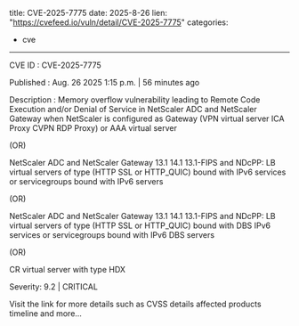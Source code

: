  
title: CVE-2025-7775
date: 2025-8-26
lien: "https://cvefeed.io/vuln/detail/CVE-2025-7775"
categories:
  - cve
---

CVE ID : CVE-2025-7775

Published :  Aug. 26
2025
1:15 p.m. | 56 minutes ago

Description : Memory overflow vulnerability leading to Remote Code Execution and/or Denial of Service in NetScaler ADC and NetScaler Gateway when NetScaler is configured as Gateway (VPN virtual server
ICA Proxy
CVPN
RDP Proxy) or AAA virtual server

(OR)

NetScaler ADC and NetScaler Gateway 13.1
14.1
13.1-FIPS and NDcPP: LB virtual servers of type (HTTP
SSL or HTTP_QUIC) bound with IPv6 services or servicegroups bound with IPv6 servers 

(OR)

NetScaler ADC and NetScaler Gateway 13.1
14.1
13.1-FIPS and NDcPP: LB virtual servers of type (HTTP
SSL or HTTP_QUIC) bound with DBS IPv6 services or servicegroups bound with IPv6 DBS servers

(OR)

CR virtual server with type HDX

Severity: 9.2 | CRITICAL

Visit the link for more details
such as CVSS details
affected products
timeline
and more...

